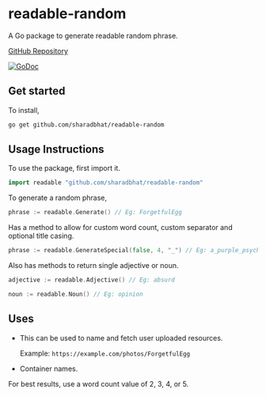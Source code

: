 # readable-random

A Go package to generate readable random phrase.

[GitHub Repository](https://github.com/sharadbhat/readable-random)

[![GoDoc](https://godoc.org/github.com/sharadbhat/readable-random?status.svg)](https://godoc.org/github.com/sharadbhat/readable-random)

## Get started

To install,

```sh
go get github.com/sharadbhat/readable-random
```

## Usage Instructions

To use the package, first import it.

```go
import readable "github.com/sharadbhat/readable-random"
```

To generate a random phrase,

```go
phrase := readable.Generate() // Eg: ForgetfulEgg
```

Has a method to allow for custom word count, custom separator and optional title casing.

```go
phrase := readable.GenerateSpecial(false, 4, "_") // Eg: a_purple_psychotic_animal
```

Also has methods to return single adjective or noun.

```go
adjective := readable.Adjective() // Eg: absurd

noun := readable.Noun() // Eg: opinion
```

## Uses

- This can be used to name and fetch user uploaded resources.

  Example: `https://example.com/photos/ForgetfulEgg`

- Container names.

For best results, use a word count value of 2, 3, 4, or 5.
